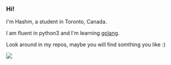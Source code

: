 ### Hi!

I'm Hashm, a student in Toronto, Canada.

I am fluent in python3 and I'm learning [golang](https://github.com/golang/go).

Look around in my repos, maybe you will find somthing you like :)

<img src="https://hits.link/hits?url=https%3A%2F%2Fgithub.com%2FMD5-Hashm%2FMD5-Hashm%2Fblob%2Fmain%2FREADME.md" />
